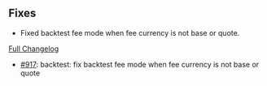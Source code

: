 ## Fixes

- Fixed backtest fee mode when fee currency is not base or quote.

[Full Changelog](https://github.com/c9s/bbgo/compare/v1.40.0...main)

 - [#917](https://github.com/c9s/bbgo/pull/917): backtest: fix backtest fee mode when fee currency is not base or quote

